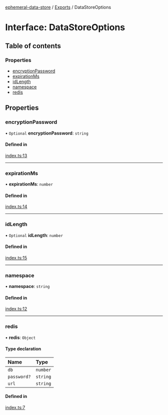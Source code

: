 [ephemeral-data-store](../README.md) / [Exports](../modules.md) / DataStoreOptions

# Interface: DataStoreOptions

## Table of contents

### Properties

- [encryptionPassword](DataStoreOptions.md#encryptionpassword)
- [expirationMs](DataStoreOptions.md#expirationms)
- [idLength](DataStoreOptions.md#idlength)
- [namespace](DataStoreOptions.md#namespace)
- [redis](DataStoreOptions.md#redis)

## Properties

### encryptionPassword

• `Optional` **encryptionPassword**: `string`

#### Defined in

[index.ts:13](https://github.com/alrico88/ephemeral-data-store/blob/master/src/index.ts#L13)

___

### expirationMs

• **expirationMs**: `number`

#### Defined in

[index.ts:14](https://github.com/alrico88/ephemeral-data-store/blob/master/src/index.ts#L14)

___

### idLength

• `Optional` **idLength**: `number`

#### Defined in

[index.ts:15](https://github.com/alrico88/ephemeral-data-store/blob/master/src/index.ts#L15)

___

### namespace

• **namespace**: `string`

#### Defined in

[index.ts:12](https://github.com/alrico88/ephemeral-data-store/blob/master/src/index.ts#L12)

___

### redis

• **redis**: `Object`

#### Type declaration

| Name | Type |
| :------ | :------ |
| `db` | `number` |
| `password?` | `string` |
| `url` | `string` |

#### Defined in

[index.ts:7](https://github.com/alrico88/ephemeral-data-store/blob/master/src/index.ts#L7)

